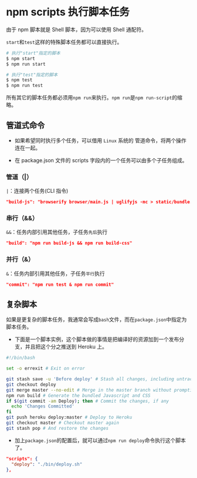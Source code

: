 # npm scripts 执行脚本任务

由于 npm 脚本就是 Shell 脚本，因为可以使用 Shell 通配符。

`start`和`test`这样的特殊脚本任务都可以直接执行。

```bash
# 执行"start"指定的脚本
$ npm start
$ npm run start

# 执行"test"指定的脚本
$ npm test
$ npm run test
```

所有其它的脚本任务都必须用`npm run`来执行。`npm run`是`npm run-script`的缩略。

## 管道式命令

* 如果希望同时执行多个任务，可以借用 `Linux` 系统的 管道命令，将两个操作连在一起。

* 在 package.json 文件的 scripts 字段内的一个任务可以由多个子任务组成。

### 管道（|）

`|`：连接两个任务(CLI 指令)

```json
"build-js": "browserify browser/main.js | uglifyjs -mc > static/bundle.js"
```

### 串行（&&）

`&&`：任务内部引用其他任务，子任务`先后`执行

```json
"build": "npm run build-js && npm run build-css"
```

### 并行（&）

`&`：任务内部引用其他任务，子任务`平行`执行

```json
"commit": "npm run test & npm run commit"
```

## 复杂脚本

如果是更复杂的脚本任务，我通常会写成`bash`文件，而在`package.json`中指定为脚本任务。

* 下面是一个脚本实例，这个脚本做的事情是把编译好的资源加到一个发布分支，并且把这个分之推送到 Heroku 上。

```bash
#!/bin/bash

set -o errexit # Exit on error

git stash save -u 'Before deploy' # Stash all changes, including untracked files, before deploy
git checkout deploy
git merge master --no-edit # Merge in the master branch without prompting
npm run build # Generate the bundled Javascript and CSS
if $(git commit -am Deploy); then # Commit the changes, if any
  echo 'Changes Committed'
fi
git push heroku deploy:master # Deploy to Heroku
git checkout master # Checkout master again
git stash pop # And restore the changes
```

* 加上`package.json`的配置后，就可以通过`npm run deploy`命令执行这个脚本了。

```json
"scripts": {
  "deploy": "./bin/deploy.sh"
},
```
